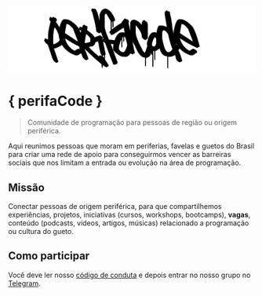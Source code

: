 <p align="center">
    <img src="assets/perifaCode.png" alt="perifaCode Logo">
</p>

# { perifaCode }

> Comunidade de programação para pessoas de região ou origem periférica.

Aqui reunimos pessoas que moram em periferias, favelas e guetos do Brasil para criar uma rede de apoio para conseguirmos vencer as barreiras sociais que nos limitam a entrada ou evolução na área de programação.

## Missão

Conectar pessoas de origem periférica, para que compartilhemos experiências, projetos, iniciativas (cursos, workshops, bootcamps), **vagas**, conteúdo (podcasts, vídeos, artigos, músicas) relacionado a programação ou cultura do gueto.

## Como participar

Você deve ler nosso [código de conduta](CONDUCT.md) e depois entrar no nosso grupo no [Telegram](http://bit.ly/perifacode-group).